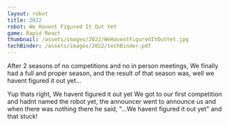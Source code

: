 ```yaml
---
layout: robot
title: 2022
robot: We Havent Figured It Out Yet
game: Rapid React
thumbnail: /assets/images/2022/WeHaventFiguredItOutYet.jpg
techBinder: /assets/images/2022/techBinder.pdf
---
```


After 2 seasons of no competitions and no in person meetings, We finally had a full and proper season, and the result of that season was, well we havent figured it out yet... 

Yup thats right, We havent figured it out yet
We got to our first competition and hadnt named the robot yet, the announcer went to announce us and when there was nothing there he said, "...We havent figured it out yet" and that stuck!

